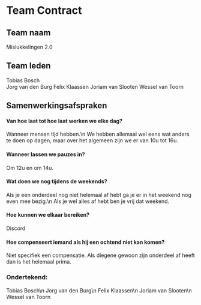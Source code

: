 # Team Contract

## Team naam
Mislukkelingen 2.0

## Team leden
Tobias Bosch</br>
Jorg van den Burg
Felix Klaassen
Joriam van Slooten
Wessel van Toorn

## Samenwerkingsafspraken

#### Van hoe laat tot hoe laat werken we elke dag?
Wanneer mensen tijd hebben.\n
We hebben allemaal wel eens wat anders te doen op dagen, maar over het algemeen zijn we er van 10u tot 16u.

#### Wanneer lassen we pauzes in?
Om 12u en om 14u.

#### Wat doen we nog tijdens de weekends?
Als je een onderdeel nog niet helemaal af hebt ga je er in het weekend nog even mee bezig.\n
Als je wel alles af hebt ben je vrij dat weekend.

#### Hoe kunnen we elkaar bereiken?
Discord

#### Hoe compenseert iemand als hij een ochtend niet kan komen?
Niet specifiek een compensatie. Als diegene gewoon zijn onderdeel af heeft dan is het helemaal prima.

### Ondertekend:
Tobias Bosch\n
Jorg van den Burg\n
Felix Klaassen\n
Joriam van Slooten\n
Wessel van Toorn
